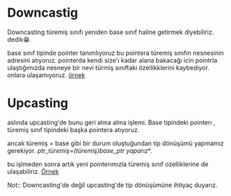 # Downcastig 

Downcasting türemiş sınıfı yeniden base sınıf haline getirmek diyebiliriz. dedik😁. 

base sınıf tipinde pointer tanımlıyoruz bu pointera türemiş sınıfın nesnesinin adresini atıyoruz. pointerda kendi size'ı kadar alana bakacağı
icin pointrla ulaştığımızda nesneye bir nevi türmiş sınıftaki özellikklerini kaybediyor. onlara ulaşamıyoruz. [örnek](blob/master/oop/polimorphism.cpp)


# Upcasting

aslında upcasting'de bunu geri alma alma işlemi. Base tipindeki pointerı , türemiş sınıf tipindeki  başka pointera atıyoruz.

ancak türemiş = base gibi bir durum oluştuğundan tip dönüşümü yapmamız gerekiyor. **ptr_türemiş=(türemiş*)base_ptr yaparız**.

bu işlmeden sonra artık yeni pointerımızla türemiş sınıf ozelliklerine de ulaşabiliriz. [Örnek](https://github.com/NecmiyeSoylu/cpp_examples/blob/master/oop/polimorphism2.cpp)

Not:: Downcasting'de değil upcasting'de tip dönüşümüne ihtiyaç duyarız.